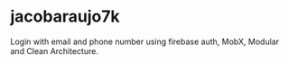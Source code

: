 # jacobaraujo7k
Login with email and phone number using firebase auth, MobX, Modular and Clean Architecture.
